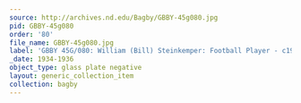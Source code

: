 ```yaml
---
source: http://archives.nd.edu/Bagby/GBBY-45g080.jpg
pid: GBBY-45g080
order: '80'
file_name: GBBY-45g080.jpg
label: 'GBBY 45G/080: William (Bill) Steinkemper: Football Player - c1934-1936'
_date: 1934-1936
object_type: glass plate negative
layout: generic_collection_item
collection: bagby
---
```


